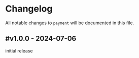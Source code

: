 # Changelog

All notable changes to `payment` will be documented in this file.

## #v1.0.0 - 2024-07-06

initial release
